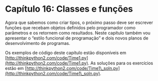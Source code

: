 # Capítulo 16: Classes e funções

Agora que sabemos como criar tipos, o próximo passo deve ser escrever funções que recebam objetos definidos pelo programador como parâmetros e os retornem como resultados. Neste capítulo também vou apresentar o “estilo funcional de programação” e dois novos planos de desenvolvimento de programas.

Os exemplos de código deste capítulo estão disponíveis em [http://thinkpython2.com/code/Time1.py](http://thinkpython2.com/code/Time1.py). As soluções para os exercícios estão em [http://thinkpython2.com/code/Time1\_soln.py](http://thinkpython2.com/code/Time1\_soln.py).
